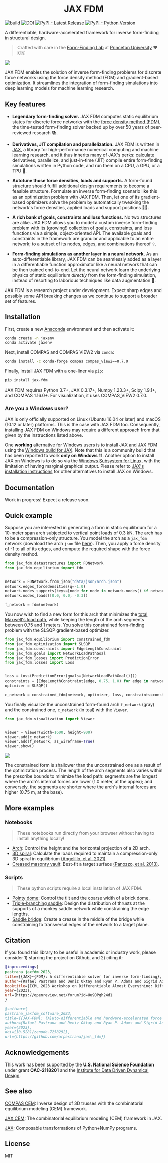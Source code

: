 <h1 align='center'>JAX FDM</h1>

<!-- Badges -->
![build](https://github.com/arpastrana/jax_fdm/workflows/build/badge.svg)
[![DOI](https://zenodo.org/badge/534255112.svg)](https://zenodo.org/badge/latestdoi/534255112)
[![PyPI - Latest Release](https://img.shields.io/pypi/v/jax-fdm.svg)](https://pypi.python.org/project/jax-fdm)
[![PyPI - Python Version](https://img.shields.io/pypi/pyversions/jax-fdm.svg)](https://pypi.python.org/project/jax-fdm)
<!-- [![GitHub - License](https://img.shields.io/github/license/arpastrana/jax_fdm.svg)](https://github.com/arpastrana/jax_fdm) -->

A differentiable, hardware-accelerated framework for inverse form-finding in structural design.

> Crafted with care in the [Form-Finding Lab](http://formfindinglab.princeton.edu/) at [Princeton University](https://princeton.edu) ❤️🇺🇸

![](images/jax_logo.gif)

JAX FDM enables the solution of inverse form-finding problems for discrete force networks using the force density method (FDM) and gradient-based optimization.
It streamlines the integration of form-finding simulations into deep learning models for machine learning research.

## Key features

- **Legendary form-finding solver.**
JAX FDM computes static equilibrium states for discrete force networks with the [force density method (FDM)](https://www.sciencedirect.com/science/article/pii/0045782574900450), the time-tested form-finding solver backed up by over 50 years of peer-reviewed research 📚.
<!--  -->
- **Derivatives, JIT compilation and parallelization.**
JAX FDM is written in [JAX](https://github.com/google/jax), a library for high-performance numerical computing and machine learning research, and it thus inherits many of JAX's perks: calculate derivatives, parallelize, and just-in-time (JIT) compile entire form-finding simulations written in Python code, and run them on a CPU, a GPU, or a TPU 🤯.
<!-- The same JAX code can be run in a CPU, or in multiple GPUs or TPUs (🤯). Accelerate your simulations with minimal burden! -->
- **Autotune those force densities, loads and supports.**
A form-found structure should fulfill additional design requirements to become a feasible structure.
Formulate an inverse form-finding scenario like this as an optimization problem with JAX FDM.
Then, let one of its gradient-based optimizers solve the problem by automatically tweaking the network's force densities, applied loads and support positions 🕺🏻.
<!-- Some popular examples of inverse form-finding problems include best-fitting a vault to an arbitrary target shape, minimizing the load path of a funicular network, or controlling the thrust and the supports of a bridge. -->
- **A rich bank of goals, constraints and loss functions.**
No two structures are alike.
JAX FDM allows you to model a custom inverse form-finding problem with its (growing!) collection of goals, constraints, and loss functions via a simple, object-oriented API.
The available goals and constraints in the framework are granular and applicable to an entire network; to a subset of its nodes, edges, and combinations thereof 💡.
<!-- Don't see a goal or a constraint you fit?. Add yours with ease! Consult our documentation guide (in progress) to see how you add yours. -->
- **Form-finding simulations as another layer in a neural network.**
As an auto-differentiable library, JAX FDM can be seamlessly added as a layer in a differentiable function approximator like a neural network that can be then trained end-to-end.
Let the neural network learn the underlying physics of static equilibrium *directly* from the form-finding simulation, instead of resorting to laborious techniques like data augmentation 🤖.

JAX FDM is a research project under development.
Expect sharp edges and possibly some API breaking changes as we continue to support a broader set of features.

## Installation

First, create a new [Anaconda](https://www.anaconda.com/) environment and then activate it:

```bash
conda create -n jaxenv
conda activate jaxenv
```

Next, install COMPAS and COMPAS VIEW2 via `conda`:

```bash
conda install -c conda-forge compas compas_view2==0.7.0 
```

Finally, install JAX FDM with a one-liner via `pip`:

```bash
pip install jax-fdm
```

JAX FDM requires Python 3.7+, JAX 0.3.17+, Numpy 1.23.3+, Scipy 1.9.1+, and COMPAS 1.16.0+.
For visualization, it uses COMPAS_VIEW2 0.7.0.

### Are you a Windows user? 
 
JAX is only officially supported on Linux (Ubuntu 16.04 or later) and macOS (10.12 or later) platforms.
This is the case with JAX FDM too. 
Consequently, installing JAX FDM on Windows may require a different approach from that given by the instructions listed above.

One **working** alternative for Windows users is to install JAX and JAX FDM using the [Windows build for JAX](https://github.com/cloudhan/jax-windows-builder).
Note that this is a community build that has been reported to work **only on Windows 11**.
Another option to install JAX on Windows is to do so via the [Windows Subsystem for Linux](https://learn.microsoft.com/en-us/windows/wsl/about), with the limitation of having marginal graphical output.
Please refer to [JAX's installation instructions](https://github.com/google/jax#installation) for other alternatives to install JAX on Windows.

## Documentation

Work in progress! Expect a release soon.

## Quick example

Suppose you are interested in generating a form in static equilibrium for a 10-meter span arch subjected to vertical point loads of 0.3 kN.
The arch has to be a compression-only structure.
You model the arch as a `jax_fdm` network (download the arch `json` file [here](https://github.com/arpastrana/jax_fdm/blob/main/data/json/arch.json)).
Then, you apply a force density of -1 to all of its edges, and compute the required shape with the force density method. 

```python
from jax_fdm.datastructures import FDNetwork
from jax_fdm.equilibrium import fdm


network = FDNetwork.from_json("data/json/arch.json")
network.edges_forcedensities(q=-1.0)
network.nodes_supports(keys=[node for node in network.nodes() if network.is_leaf(node)])
network.nodes_loads([0.0, 0.0, -0.3])

f_network = fdm(network)
```

You now wish to find a new form for this arch that minimizes the [total Maxwell's load path](https://doi.org/10.1007/s00158-019-02214-w), while keeping the length of the arch segments between 0.75 and 1 meters.
You solve this constrained form-finding problem with the SLSQP gradient-based optimizer.

```python
from jax_fdm.equilibrium import constrained_fdm
from jax_fdm.optimization import SLSQP
from jax_fdm.constraints import EdgeLengthConstraint
from jax_fdm.goals import NetworkLoadPathGoal
from jax_fdm.losses import PredictionError
from jax_fdm.losses import Loss


loss = Loss(PredictionError(goals=[NetworkLoadPathGoal()]))
constraints = [EdgeLengthConstraint(edge, 0.75, 1.0) for edge in network.edges()]
optimizer = SLSQP()

c_network = constrained_fdm(network, optimizer, loss, constraints=constraints)
```

You finally visualize the unconstrained form-found arch `f_network` (gray) and the constrained one, `c_network` (in teal) with the `Viewer`.

```python
from jax_fdm.visualization import Viewer


viewer = Viewer(width=1600, height=900)
viewer.add(c_network)
viewer.add(f_network, as_wireframe=True)
viewer.show()
```

![](images/arch_loadpath.png)

The constrained form is shallower than the unconstrained one as a result of the optimization process.
The length of the arch segments also varies within the prescribe bounds to minimize the load path: segments are the longest where the arch's internal forces are lower (1.0 meter, at the appex); and conversely, the segments are shorter where the arch's internal forces are higher (0.75 m, at the base).

## More examples


### Notebooks

> These notebooks run directly from your browser without having to install anything locally! 

- [Arch](https://colab.research.google.com/drive/1_SrFuRPWxB0cG-BaZtNqitisQ7M3oUOG?usp=sharing): Control the height and the horizontal projection of a 2D arch.
- [3D spiral](https://colab.research.google.com/drive/13hi9VsQ2PSLY2otfyDSvlX3xhpfFJ7zJ?usp=sharing): Calculate the loads required to maintain a compression-only 3D spiral in equilibrium [(Angelillo, et al. 2021)](https://doi.org/10.1016/j.engstruct.2021.112176).
- [Creased masonry vault](https://colab.research.google.com/drive/1I3ntFbAqmxDzLmTwiL8z-pYoiZLC1x-z?usp=sharing): Best-fit a target surface [(Panozzo, et al. 2013)](https://cims.nyu.edu/gcl/papers/designing-unreinforced-masonry-models-siggraph-2013-panozzo-et-al.pdf).


### Scripts

> These python scripts require a local installation of JAX FDM.

- [Pointy dome](https://github.com/arpastrana/jax_fdm/blob/main/examples/dome/dome.py): Control the tilt and the coarse width of a brick dome. 
- [Triple-branching saddle](https://github.com/arpastrana/jax_fdm/blob/main/examples/monkey_saddle/monkey_saddle.py): Design the distribution of thrusts at the supports of a monkey saddle network while constraining the edge lengths.
- [Saddle bridge](https://github.com/arpastrana/jax_fdm/blob/main/examples/pringle/pringle.py): Create a crease in the middle of the bridge while constraining to transversal edges of the network to a target plane. 

## Citation

If you found this library to be useful in academic or industry work, please consider 1) starring the project on Github, and 2) citing it:

``` bibtex
@inproceedings{
pastrana_jaxfdm_2023,
title={{JAX}~{FDM}: A differentiable solver for inverse form-finding},
author={Rafael Pastrana and Deniz Oktay and Ryan P. Adams and Sigrid Adriaenssens},
booktitle={ICML 2023 Workshop on Differentiable Almost Everything: Differentiable Relaxations, Algorithms, Operators, and Simulators},
year={2023},
url={https://openreview.net/forum?id=Uu9OPgh24d}
}
```

```bibtex
@software{
pastrana_jaxfdm_software_2023,
title={{JAX~FDM}: {A}uto-differentiable and hardware-accelerated force density method},
author={Rafael Pastrana and Deniz Oktay and Ryan P. Adams and Sigrid Adriaenssens},
year={2023},
doi={10.5281/zenodo.7258292},
url={https://github.com/arpastrana/jax\_fdm}}
```

## Acknowledgements

This work has been supported by the **U.S. National Science Foundation** under grant **OAC-2118201** and the [Institute for Data Driven Dynamical Design](https://www.mines.edu/id4/).

## See also

[COMPAS CEM](https://github.com/arpastrana/compas_cem): Inverse design of 3D trusses with the combinatorial equilibrium modeling (CEM) framework.

[JAX CEM](https://github.com/arpastrana/jax_cem): The combinatorial equilibrium modeling (CEM) framework in JAX.

[JAX](https://github.com/google/jax): Composable transformations of Python+NumPy programs.

## License

MIT
